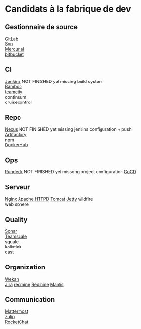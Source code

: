 Candidats à la fabrique de dev
==============================

Gestionnaire de source
----------------------
[GitLab](./gitLab.md)   
[Svn](./svn.md)  
[Mercurial](./mercurial.md)  
[bitbucket](./bitbucket.md)   


CI
-----
[Jenkins](./jenkins.md) NOT FINISHED yet missing build system    
[Bamboo](./bamboo.md)    
[teamcity](./teamcity.md)  
continuum  
cruisecontrol  

Repo
-------
[Nexus](./nexus.md) NOT FINISHED yet missing jenkins configuration + push   
[Artifactory](./artifactory.md)  
npm   
[DockerHub](./dockerhub.md)  

Ops
-----
[Rundeck](./rundeck.md)  NOT FINISHED yet missong project configuration
[GoCD](./gocd.md)  

Serveur
----------
[Nginx](./nginx.md)
[Apache HTTPD](./apache.md) 
[Tomcat](./tomcat.md)
[Jetty](./jetty.md)
wildfire  
web sphere  

Quality
-------
[Sonar](./sonar.md)  
[Teamscale](/teamscale.md)    
squale  
kalistick     
cast  

Organization
------------
[Wekan](./wekan.md)  
[Jira](./jira.md)
[redmine](./redmine.md)
[Redmine](./redmine.md)
[Mantis](.mantis.md)  

Communication
----------
[Mattermost](./mattermost.md)  
[zulip](./zulip.md)  
[RocketChat](./rocketChat.md)   





